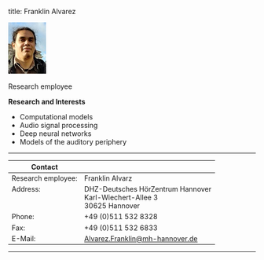 title: Franklin Alvarez 
<!--- publications_src:sina.bib --->


![Franklin Alvarez](franklin.jpg)


Research employee	


**Research and Interests**

* Computational models
* Audio signal processing
* Deep neural networks
* Models of the auditory periphery


---

| Contact                 |                            |
| ------------------------|--------------------------- |
| Research employee:<br>          | Franklin Alvarz |
| Address: <br><br><br>   | DHZ-Deutsches HörZentrum Hannover<br> Karl-Wiechert-Allee 3 <br> 30625 Hannover |
| Phone:                  | +49 (0)511 532 8328 |
| Fax:                    | +49 (0)511 532 6833 |
| E-Mail:                 |<Alvarez.Franklin@mh-hannover.de>|

---
    



